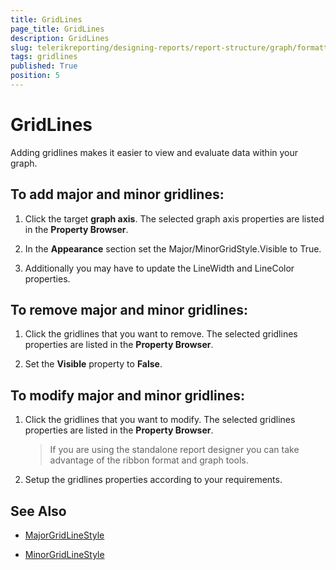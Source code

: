 ```yaml
---
title: GridLines
page_title: GridLines 
description: GridLines
slug: telerikreporting/designing-reports/report-structure/graph/formatting-a-graph/gridlines
tags: gridlines
published: True
position: 5
---
```


# GridLines

Adding gridlines makes it easier to view and evaluate data within your graph.

## To add major and minor gridlines:

1. Click the target __graph axis__. The selected graph axis properties are listed in the __Property Browser__.

1. In the __Appearance__ section set the Major/MinorGridStyle.Visible to True. 

1. Additionally you may have to update the LineWidth and LineColor properties. 

## To remove major and minor gridlines:

1. Click the gridlines that you want to remove. The selected gridlines properties are listed in the __Property Browser__.

1. Set the __Visible__ property to __False__. 

## To modify major and minor gridlines:

1. Click the gridlines that you want to modify. The selected gridlines properties are listed in the __Property Browser__.

    > If you are using the standalone report designer you can take advantage of the ribbon format and graph tools. 

1. Setup the gridlines properties according to your requirements. 


## See Also
 
* [MajorGridLineStyle](/reporting/api/Telerik.Reporting.GraphAxis#Telerik_Reporting_GraphAxis_MajorGridLineStyle)  

* [MinorGridLineStyle](/reporting/api/Telerik.Reporting.GraphAxis#Telerik_Reporting_GraphAxis_MinorGridLineStyle)

